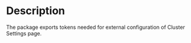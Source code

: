 # Description

The package exports tokens needed for external configuration of Cluster Settings page.
